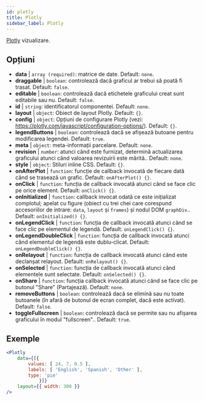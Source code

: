 ```yaml
---
id: plotly 
title: Plotly
sidebar_label: Plotly
---
```


[Plotly](https://plotly.com/javascript/) vizualizare.

## Opțiuni

* __data__ | `array (required)`: matrice de date. Default: `none`.
* __draggable__ | `boolean`: controlează dacă graficul ar trebui să poată fi trasat. Default: `false`.
* __editable__ | `boolean`: controlează dacă etichetele graficului creat sunt editabile sau nu. Default: `false`.
* __id__ | `string`: identificatorul componentei. Default: `none`.
* __layout__ | `object`: Obiect de layout Plotly. Default: `{}`.
* __config__ | `object`: Opțiuni de configurare Plotly (vezi: https://plotly.com/javascript/configuration-options/). Default: `{}`.
* __legendButtons__ | `boolean`: controlează dacă se afișează butoane pentru modificarea legendei. Default: `true`.
* __meta__ | `object`: meta-informații parcelare. Default: `none`.
* __revision__ | `number`: atunci când este furnizat, determină actualizarea graficului atunci când valoarea revizuirii este mărită.. Default: `none`.
* __style__ | `object`: Stiluri inline CSS. Default: `{}`.
* __onAfterPlot__ | `function`: funcție de callback invocată de fiecare dată când se trasează un grafic. Default: `onAfterPlot() {}`.
* __onClick__ | `function`: funcția de callback invocată atunci când se face clic pe orice element. Default: `onClick() {}`.
* __onInitialized__ | `function`: callback invocat odată ce este inițializat complotul; apelat cu figure (obiect cu trei chei care corespund accesoriilor de intrare: `data`, `layout` și `frames`) și nodul DOM `graphDiv`.. Default: `onInitialized() {}`.
* __onLegendClick__ | `function`: funcția de callback invocată atunci când se face clic pe elementul de legendă. Default: `onLegendClick() {}`.
* __onLegendDoubleClick__ | `function`: funcția de callback invocată atunci când elementul de legendă este dublu-clicat. Default: `onLegendDoubleClick() {}`.
* __onRelayout__ | `function`: funcția de callback invocată atunci când este declanșat relayout. Default: `onRelayout() {}`.
* __onSelected__ | `function`: funcția de callback invocată atunci când elementele sunt selectate. Default: `onSelected() {}`.
* __onShare__ | `function`: funcția callback invocată atunci când se face clic pe butonul "Share" (Partajează). Default: `none`.
* __removeButtons__ | `boolean`: controlează dacă se elimină sau nu toate butoanele (în afară de butonul de ecran complet, dacă este activat). Default: `false`.
* __toggleFullscreen__ | `boolean`: controlează dacă se permite sau nu afișarea graficului în modul "fullscreen".. Default: `true`.


## Exemple

```jsx live
<Plotly
    data={[{
        values: [ 24, 7, 0.5 ],
        labels: [ 'English', 'Spanish', 'Other' ],
        type: 'pie'
            }]}
    layout={{ width: 300 }}
/>
```

